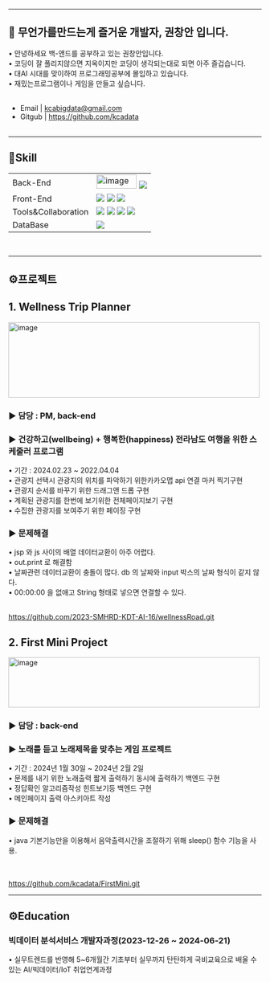 ---
<h2>🙂 무언가를만드는게 즐거운  개발자, 권창안 입니다.</h2>
     • 안녕하세요 백-앤드를 공부하고 있는 권창안입니다.<br>
     • 코딩이 잘 풀리지않으면 지옥이지만 코딩이 생각되는대로 되면 아주 즐겁습니다.<br>
     • 대AI 시대를 맞이하여 프로그래밍공부에 몰입하고 있습니다. <br>
     • 재밌는프로그램이나 게임을 만들고 싶습니다. <br><br>

- Email | kcabigdata@gmail.com <br>
- Gitgub | https://github.com/kcadata <br> <br>


<hr>
<h2>🔧Skill</h2>
<table>
     <tr>
        <td>Back-End</td>
        <td>
            <img width="80px" height="28px" alt="image" src="https://github.com/kcadata/kcadata/assets/157599955/1afcacfa-ce9e-481b-ba42-14c2320c5d13">
            <img src="https://img.shields.io/badge/Java-007396?style=for-the-badge&logo=java&logoColor=white"/>            
        </td>
    </tr>
    <tr>
        <td>Front-End</td>
        <td>
            <img src="https://img.shields.io/badge/HTML5-E34F26?style=for-the-badge&logo=HTML5&logoColor=white"/>
            <img src="https://img.shields.io/badge/CSS3-1572B6?style=for-the-badge&logo=CSS3&logoColor=white"/>
            <img src="https://img.shields.io/badge/JavaScript-F7DF1E?style=for-the-badge&logo=JavaScript&logoColor=white"/>          
        </td>
    </tr>
    <tr>
        <td>Tools&Collaboration</td>
        <td>
            <img src="https://img.shields.io/badge/Eclipse-2C2255?style=for-the-badge&logo=Eclipse&logoColor=white"/>         
            <img src="https://img.shields.io/badge/VSCode-007ACC?style=for-the-badge&logo=VisualStudioCode&logoColor=white"/>
            <img src="https://img.shields.io/badge/Git-F05032?style=for-the-badge&logo=Git&logoColor=white"/>
            <img src="https://img.shields.io/badge/GitHub-181717?style=for-the-badge&logo=GitHub&logoColor=white"/>
        </td>
    </tr>
    <tr>
        <td>DataBase</td>
        <td>
            <img src="https://img.shields.io/badge/Oracle 11g-F80000?style=for-the-badge&logo=Oracle&logoColor=white"/>
        </td>
    </tr>
  
</table>
<br>

<hr>
<h2>⚙️프로젝트</h2>


<h2> 1. Wellness Trip Planner </h2>
<img width="500px" height="150px" alt="image" src="https://github.com/kcadata/kcadata/assets/157599955/9d990815-2177-4cfe-a471-0efd19446900">
<h3> ▶ 담당 : PM, back-end </h3>
<h3> ▶ 건강하고(wellbeing) + 행복한(happiness) 전라남도 여행을 위한 스케줄러 프로그램 </h3>
     • 기간 : 2024.02.23 ~ 2022.04.04 <br>
     • 관광지 선택시 관광지의 위치를 파악하기 위한카카오맵 api 연결 마커 찍기구현<br>
     • 관광지 순서를 바꾸기 위한 드래그앤 드롭 구현<br>
     • 계획된 관광지를 한번에 보기위한 전체페이지보기 구현<br>
     • 수집한 관광지를 보여주기 위한 페이징 구현<br>

<h3> ▶ 문제해결 </h3>
     • jsp 와 js 사이의 배열 데이터교환이 아주 어렵다. <br>
     • out.print 로 해결함 <br>
     • 날짜관련 데이터교환이 충돌이 많다. db 의 날짜와 input 박스의 날짜 형식이 같지 않다.  <br>
     • 00:00:00 을 없애고 String 형태로 넣으면 연결할 수 있다.<br><br>

https://github.com/2023-SMHRD-KDT-AI-16/wellnessRoad.git

<h2> 2. First Mini Project </h3>
<img width="500px" height="100px" alt="image" src="https://github.com/kcadata/kcadata/assets/157599955/ab2f9ae4-a29e-43b8-99fb-f26e2393a94d">

<h3> ▶ 담당 : back-end</h3>
<h3> ▶ 노래를 듣고 노래제목을 맞추는 게임 프로젝트</h3>
     • 기간 : 2024년 1월 30일 ~ 2024년 2월 2일 <br>
     • 문제를 내기 위한 노래출력 짧게 출력하기 동시에 출력하기 백엔드 구현 <br>
     • 정답확인 알고리즘작성 힌트보기등 백엔드 구현 <br>
     • 메인페이지 출력 아스키아트 작성 <br>

<h3> ▶ 문제해결 </h3>
     • java 기본기능만을 이용해서 음악출력시간을 조절하기 위해 sleep() 함수 기능을 사용. <br><br><br>

https://github.com/kcadata/FirstMini.git

<hr>
<h2>⚙️Education</h2>

<h3>빅데이터 분석서비스 개발자과정(2023-12-26 ~ 2024-06-21)</h3>
 • 실무트렌드를 반영해 5~6개월간 기초부터
실무까지 탄탄하게 국비교육으로 배울 수
있는 AI/빅데이터/IoT 취업연계과정




